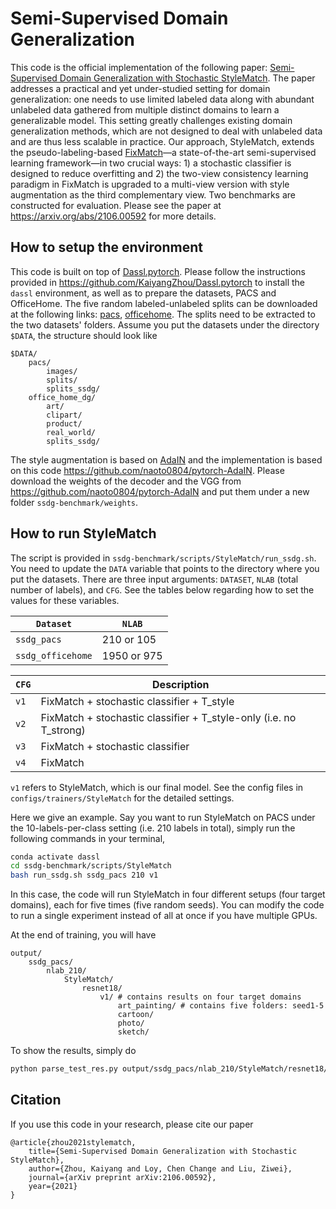 # Semi-Supervised Domain Generalization

This code is the official implementation of the following paper: [Semi-Supervised Domain Generalization with Stochastic StyleMatch](https://arxiv.org/abs/2106.00592). The paper addresses a practical and yet under-studied setting for domain generalization: one needs to use limited labeled data along with abundant unlabeled data gathered from multiple distinct domains to learn a generalizable model. This setting greatly challenges existing domain generalization methods, which are not designed to deal with unlabeled data and are thus less scalable in practice. Our approach, StyleMatch, extends the pseudo-labeling-based [FixMatch](https://arxiv.org/abs/2001.07685)—a state-of-the-art semi-supervised learning framework—in two crucial ways: 1) a stochastic classifier is designed to reduce overfitting and 2) the two-view consistency learning paradigm in FixMatch is upgraded to a multi-view version with style augmentation as the third complementary view. Two benchmarks are constructed for evaluation. Please see the paper at https://arxiv.org/abs/2106.00592 for more details.

## How to setup the environment

This code is built on top of [Dassl.pytorch](https://github.com/KaiyangZhou/Dassl.pytorch). Please follow the instructions provided in https://github.com/KaiyangZhou/Dassl.pytorch to install the `dassl` environment, as well as to prepare the datasets, PACS and OfficeHome. The five random labeled-unlabeled splits can be downloaded at the following links: [pacs](https://drive.google.com/file/d/1PSliZDI9D-_Wrr3tfRzGVtN2cpM1892p/view?usp=sharing), [officehome](https://drive.google.com/file/d/1hASLWAfkf4qj-WXU5cx9uw9rQDsDvSyO/view?usp=sharing). The splits need to be extracted to the two datasets' folders. Assume you put the datasets under the directory `$DATA`, the structure should look like
```
$DATA/
    pacs/
        images/
        splits/
        splits_ssdg/
    office_home_dg/
        art/
        clipart/
        product/
        real_world/
        splits_ssdg/
```

The style augmentation is based on [AdaIN](https://arxiv.org/abs/1703.06868) and the implementation is based on this code https://github.com/naoto0804/pytorch-AdaIN. Please download the weights of the decoder and the VGG from https://github.com/naoto0804/pytorch-AdaIN and put them under a new folder `ssdg-benchmark/weights`.

## How to run StyleMatch

The script is provided in `ssdg-benchmark/scripts/StyleMatch/run_ssdg.sh`. You need to update the `DATA` variable that points to the directory where you put the datasets. There are three input arguments: `DATASET`, `NLAB` (total number of labels), and `CFG`. See the tables below regarding how to set the values for these variables.

| `Dataset` | `NLAB` |
|---|---|
|`ssdg_pacs`| 210 or 105 |
|`ssdg_officehome`| 1950 or 975 |

|`CFG`| Description |
|---|---|
|`v1`| FixMatch + stochastic classifier + T_style |
|`v2`| FixMatch + stochastic classifier + T_style-only (i.e. no T_strong) |
|`v3`| FixMatch + stochastic classifier |
|`v4`| FixMatch |

`v1` refers to StyleMatch, which is our final model. See the config files in `configs/trainers/StyleMatch` for the detailed settings.

Here we give an example. Say you want to run StyleMatch on PACS under the 10-labels-per-class setting (i.e. 210 labels in total), simply run the following commands in your terminal,
```bash
conda activate dassl
cd ssdg-benchmark/scripts/StyleMatch
bash run_ssdg.sh ssdg_pacs 210 v1
```

In this case, the code will run StyleMatch in four different setups (four target domains), each for five times (five random seeds). You can modify the code to run a single experiment instead of all at once if you have multiple GPUs.

At the end of training, you will have
```
output/
    ssdg_pacs/
        nlab_210/
            StyleMatch/
                resnet18/
                    v1/ # contains results on four target domains
                        art_painting/ # contains five folders: seed1-5
                        cartoon/
                        photo/
                        sketch/
```

To show the results, simply do
```bash
python parse_test_res.py output/ssdg_pacs/nlab_210/StyleMatch/resnet18/v1 --multi-exp
```

## Citation
If you use this code in your research, please cite our paper
```
@article{zhou2021stylematch,
    title={Semi-Supervised Domain Generalization with Stochastic StyleMatch},
    author={Zhou, Kaiyang and Loy, Chen Change and Liu, Ziwei},
    journal={arXiv preprint arXiv:2106.00592},
    year={2021}
}
```
